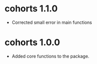 # cohorts 1.1.0

* Corrected small error in main functions


# cohorts 1.0.0

* Added core functions to the package.


